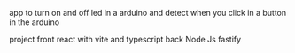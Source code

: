 app to turn on and off led in a arduino and detect when you click in a button in the arduino

project
front react with vite and typescript
back Node Js fastify

